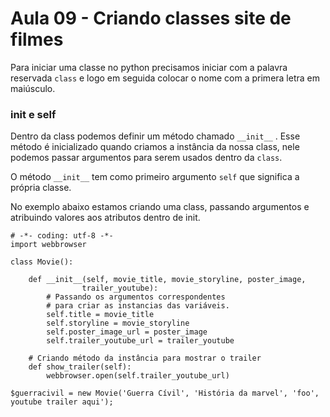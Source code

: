 # Aula 09 - Criando classes site de filmes

Para iniciar uma classe no python precisamos iniciar com a palavra reservada 
`class` e logo em seguida colocar o nome com a primera letra em maiúsculo.

### __init__ e self
Dentro da class podemos definir um método chamado `__init__` . Esse método 
é inicializado quando criamos a instância da nossa class, nele podemos passar 
argumentos para serem usados dentro da `class`.

O método `__init__` tem como primeiro argumento `self` que significa 
a própria classe.

No exemplo abaixo estamos criando uma class, passando argumentos e atribuindo valores aos atributos dentro de init.

```
# -*- coding: utf-8 -*-
import webbrowser

class Movie():
   
    def __init__(self, movie_title, movie_storyline, poster_image, 
                trailer_youtube):
        # Passando os argumentos correspondentes 
        # para criar as instancias das variáveis.
        self.title = movie_title
        self.storyline = movie_storyline
        self.poster_image_url = poster_image
        self.trailer_youtube_url = trailer_youtube
    
    # Criando método da instância para mostrar o trailer
    def show_trailer(self):
        webbrowser.open(self.trailer_youtube_url)

$guerracivil = new Movie('Guerra Cívil', 'História da marvel', 'foo', youtube trailer aqui');

```